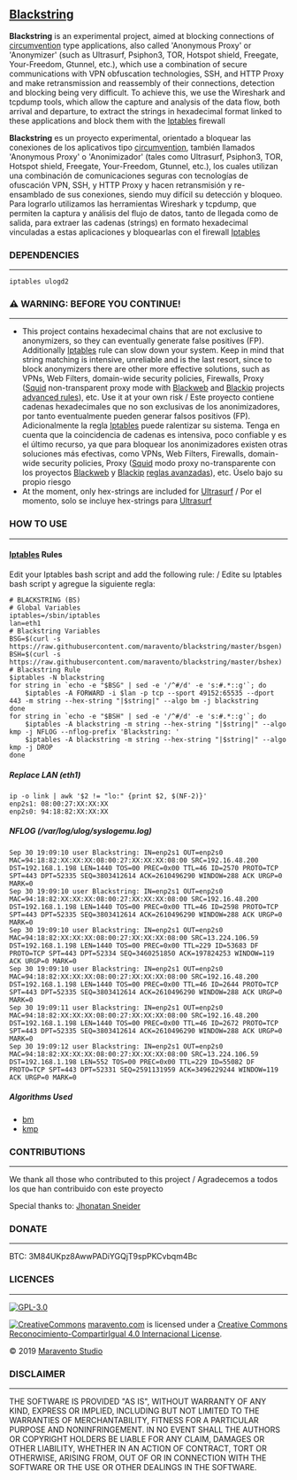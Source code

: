 ## [Blackstring](http://www.maravento.com/p/blackstring.html)

**Blackstring** is an experimental project, aimed at blocking connections of [circumvention](https://en.wikipedia.org/wiki/Internet_censorship_circumvention) type applications, also called 'Anonymous Proxy' or 'Anonymizer' (such as Ultrasurf, Psiphon3, TOR, Hotspot shield, Freegate, Your-Freedom, Gtunnel, etc.), which use a combination of secure communications with VPN obfuscation technologies, SSH, and HTTP Proxy and make retransmission and reassembly of their connections, detection and blocking being very difficult. To achieve this, we use the Wireshark and tcpdump tools, which allow the capture and analysis of the data flow, both arrival and departure, to extract the strings in hexadecimal format linked to these applications and block them with the [Iptables](http://www.netfilter.org/documentation/HOWTO/es/packet-filtering-HOWTO-7.html) firewall

**Blackstring** es un proyecto experimental, orientado a bloquear las conexiones de los aplicativos tipo [circumvention](https://en.wikipedia.org/wiki/Internet_censorship_circumvention), también llamados 'Anonymous Proxy' o 'Anonimizador' (tales como Ultrasurf, Psiphon3, TOR, Hotspot shield, Freegate, Your-Freedom, Gtunnel, etc.), los cuales utilizan una combinación de comunicaciones seguras con tecnologías de ofuscación VPN, SSH, y HTTP Proxy y hacen retransmisión y re-ensamblado de sus conexiones, siendo muy difícil su detección y bloqueo. Para lograrlo utilizamos las herramientas Wireshark y tcpdump, que permiten la captura y análisis del flujo de datos, tanto de llegada como de salida, para extraer las cadenas (strings) en formato hexadecimal vinculadas a estas aplicaciones y bloquearlas con el firewall [Iptables](http://www.netfilter.org/documentation/HOWTO/es/packet-filtering-HOWTO-7.html)

### DEPENDENCIES
---

```
iptables ulogd2
```

### ⚠️ WARNING: BEFORE YOU CONTINUE!
---

- This project contains hexadecimal chains that are not exclusive to anonymizers, so they can eventually generate false positives (FP). Additionally [Iptables](http://www.netfilter.org/documentation/HOWTO/es/packet-filtering-HOWTO-7.html) rule can slow down your system. Keep in mind that string matching is intensive, unreliable and is the last resort, since to block anonymizers there are other more effective solutions, such as VPNs, Web Filters, domain-wide security policies, Firewalls, Proxy ([Squid](http://www.squid-cache.org/) non-transparent proxy mode with [Blackweb](https://github.com/maravento/blackweb) and [Blackip](https://github.com/maravento/blackip) projects [advanced rules](https://github.com/maravento/blackip#squid-cache-advanced-rules)), etc. Use it at your own risk / Este proyecto contiene cadenas hexadecimales que no son exclusivas de los anonimizadores, por tanto eventualmente pueden generar falsos positivos (FP). Adicionalmente la regla [Iptables](http://www.netfilter.org/documentation/HOWTO/es/packet-filtering-HOWTO-7.html) puede ralentizar su sistema. Tenga en cuenta que la coincidencia de cadenas es intensiva, poco confiable y es el último recurso, ya que para bloquear los anonimizadores existen otras soluciones más efectivas, como VPNs, Web Filters, Firewalls, domain-wide security policies, Proxy ([Squid](http://www.squid-cache.org/) modo proxy no-transparente con los proyectos [Blackweb](https://github.com/maravento/blackweb) y [Blackip](https://github.com/maravento/blackip) [reglas avanzadas](https://github.com/maravento/blackip#squid-cache-advanced-rules)), etc. Úselo bajo su propio riesgo
- At the moment, only hex-strings are included for [Ultrasurf](https://ultrasurf.us/) / Por el momento, solo se incluye hex-strings para [Ultrasurf](https://ultrasurf.us/)

### HOW TO USE
---

####  [Iptables](http://www.netfilter.org/documentation/HOWTO/es/packet-filtering-HOWTO-7.html) Rules

Edit your Iptables bash script and add the following rule: / Edite su Iptables bash script y agregue la siguiente regla:
```
# BLACKSTRING (BS)
# Global Variables
iptables=/sbin/iptables
lan=eth1
# Blackstring Variables
BSG=$(curl -s https://raw.githubusercontent.com/maravento/blackstring/master/bsgen)
BSH=$(curl -s https://raw.githubusercontent.com/maravento/blackstring/master/bshex)
# Blackstring Rule
$iptables -N blackstring
for string in `echo -e "$BSG" | sed -e '/^#/d' -e 's:#.*::g'`; do
    $iptables -A FORWARD -i $lan -p tcp --sport 49152:65535 --dport 443 -m string --hex-string "|$string|" --algo bm -j blackstring
done
for string in `echo -e "$BSH" | sed -e '/^#/d' -e 's:#.*::g'`; do
    $iptables -A blackstring -m string --hex-string "|$string|" --algo kmp -j NFLOG --nflog-prefix 'Blackstring: '
    $iptables -A blackstring -m string --hex-string "|$string|" --algo kmp -j DROP
done
```

#####  Replace LAN (eth1)

```
ip -o link | awk '$2 != "lo:" {print $2, $(NF-2)}'
enp2s1: 08:00:27:XX:XX:XX
enp2s0: 94:18:82:XX:XX:XX
```

#####  NFLOG (/var/log/ulog/syslogemu.log)

```
Sep 30 19:09:10 user Blackstring: IN=enp2s1 OUT=enp2s0 MAC=94:18:82:XX:XX:XX:08:00:27:XX:XX:XX:08:00 SRC=192.16.48.200 DST=192.168.1.198 LEN=1440 TOS=00 PREC=0x00 TTL=46 ID=2570 PROTO=TCP SPT=443 DPT=52335 SEQ=3803412614 ACK=2610496290 WINDOW=288 ACK URGP=0 MARK=0
Sep 30 19:09:10 user Blackstring: IN=enp2s1 OUT=enp2s0 MAC=94:18:82:XX:XX:XX:08:00:27:XX:XX:XX:08:00 SRC=192.16.48.200 DST=192.168.1.198 LEN=1440 TOS=00 PREC=0x00 TTL=46 ID=2598 PROTO=TCP SPT=443 DPT=52335 SEQ=3803412614 ACK=2610496290 WINDOW=288 ACK URGP=0 MARK=0
Sep 30 19:09:10 user Blackstring: IN=enp2s1 OUT=enp2s0 MAC=94:18:82:XX:XX:XX:08:00:27:XX:XX:XX:08:00 SRC=13.224.106.59 DST=192.168.1.198 LEN=1440 TOS=00 PREC=0x00 TTL=229 ID=53683 DF PROTO=TCP SPT=443 DPT=52334 SEQ=3460251850 ACK=197824253 WINDOW=119 ACK URGP=0 MARK=0
Sep 30 19:09:10 user Blackstring: IN=enp2s1 OUT=enp2s0 MAC=94:18:82:XX:XX:XX:08:00:27:XX:XX:XX:08:00 SRC=192.16.48.200 DST=192.168.1.198 LEN=1440 TOS=00 PREC=0x00 TTL=46 ID=2644 PROTO=TCP SPT=443 DPT=52335 SEQ=3803412614 ACK=2610496290 WINDOW=288 ACK URGP=0 MARK=0
Sep 30 19:09:11 user Blackstring: IN=enp2s1 OUT=enp2s0 MAC=94:18:82:XX:XX:XX:08:00:27:XX:XX:XX:08:00 SRC=192.16.48.200 DST=192.168.1.198 LEN=1440 TOS=00 PREC=0x00 TTL=46 ID=2672 PROTO=TCP SPT=443 DPT=52335 SEQ=3803412614 ACK=2610496290 WINDOW=288 ACK URGP=0 MARK=0
Sep 30 19:09:12 user Blackstring: IN=enp2s1 OUT=enp2s0 MAC=94:18:82:XX:XX:XX:08:00:27:XX:XX:XX:08:00 SRC=13.224.106.59 DST=192.168.1.198 LEN=552 TOS=00 PREC=0x00 TTL=229 ID=55082 DF PROTO=TCP SPT=443 DPT=52331 SEQ=2591131959 ACK=3496229244 WINDOW=119 ACK URGP=0 MARK=0
```

##### Algorithms Used

-  [bm](https://en.wikipedia.org/wiki/Boyer%E2%80%93Moore_string-search_algorithm)
-  [kmp](https://en.wikipedia.org/wiki/Knuth%E2%80%93Morris%E2%80%93Pratt_algorithm)

### CONTRIBUTIONS
---

We thank all those who contributed to this project / Agradecemos a todos los que han contribuido con este proyecto

Special thanks to: [Jhonatan Sneider](https://github.com/sney2002)

### DONATE
---

BTC: 3M84UKpz8AwwPADiYGQjT9spPKCvbqm4Bc

### LICENCES
---

[![GPL-3.0](https://img.shields.io/badge/License-GPLv3-blue.svg)](https://www.gnu.org/licenses/gpl.txt)

[![CreativeCommons](https://licensebuttons.net/l/by-sa/4.0/88x31.png)](http://creativecommons.org/licenses/by-sa/4.0/)
[maravento.com](http://www.maravento.com) is licensed under a [Creative Commons Reconocimiento-CompartirIgual 4.0 Internacional License](http://creativecommons.org/licenses/by-sa/4.0/).

© 2019 [Maravento Studio](http://www.maravento.com)

### DISCLAIMER
---

THE SOFTWARE IS PROVIDED "AS IS", WITHOUT WARRANTY OF ANY KIND, EXPRESS OR IMPLIED, INCLUDING BUT NOT LIMITED TO THE WARRANTIES OF MERCHANTABILITY, FITNESS FOR A PARTICULAR PURPOSE AND NONINFRINGEMENT. IN NO EVENT SHALL THE AUTHORS OR COPYRIGHT HOLDERS BE LIABLE FOR ANY CLAIM, DAMAGES OR OTHER LIABILITY, WHETHER IN AN ACTION OF CONTRACT, TORT OR OTHERWISE, ARISING FROM, OUT OF OR IN CONNECTION WITH THE SOFTWARE OR THE USE OR OTHER DEALINGS IN THE SOFTWARE.

